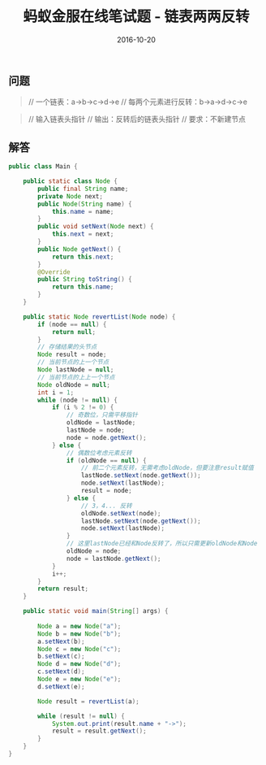 ﻿---
layout: post
title: 蚂蚁金服在线笔试题 - 链表两两反转
date: 2016-10-20
categories: 笔试面试
tags: [笔试,算法与数据结构]
description:  一个链表：a->b->c->d->e  每两个元素进行反转：b->a->d->c->e
---

## 问题

>// 一个链表：a->b->c->d->e
>// 每两个元素进行反转：b->a->d->c->e

>// 输入链表头指针
>// 输出：反转后的链表头指针
>// 要求：不新建节点

## 解答
```java
public class Main {

	public static class Node {
		public final String name;
		private Node next;
		public Node(String name) {
			this.name = name;
		}
		public void setNext(Node next) {
			this.next = next;
		}
		public Node getNext() {
			return this.next;
		}
		@Override
		public String toString() {
			return this.name;
		}
	}

	public static Node revertList(Node node) {
		if (node == null) {
			return null;
		}
		// 存储结果的头节点
		Node result = node;
		// 当前节点的上一个节点
		Node lastNode = null;
		// 当前节点的上上一个节点
		Node oldNode = null;
		int i = 1;
		while (node != null) {
			if (i % 2 != 0) {
			    // 奇数位，只需平移指针
				oldNode = lastNode;
				lastNode = node;
				node = node.getNext();
			} else {
			    // 偶数位考虑元素反转
				if (oldNode == null) {
				    // 前二个元素反转，无需考虑oldNode，但要注意result赋值
					lastNode.setNext(node.getNext());
					node.setNext(lastNode);
					result = node;
				} else {
				    // 3，4... 反转
					oldNode.setNext(node);
					lastNode.setNext(node.getNext());
					node.setNext(lastNode);
				}
				// 这里lastNode已经和Node反转了，所以只需更新oldNode和Node
				oldNode = node;
				node = lastNode.getNext();
			}
			i++;
		}
		return result;
	}

	public static void main(String[] args) {
	
		Node a = new Node("a");
		Node b = new Node("b");
		a.setNext(b);
		Node c = new Node("c");
		b.setNext(c);
		Node d = new Node("d");
		c.setNext(d);
		Node e = new Node("e");
		d.setNext(e);

		Node result = revertList(a);

		while (result != null) {
			System.out.print(result.name + "->");
			result = result.getNext();
		}
	}
}

```

